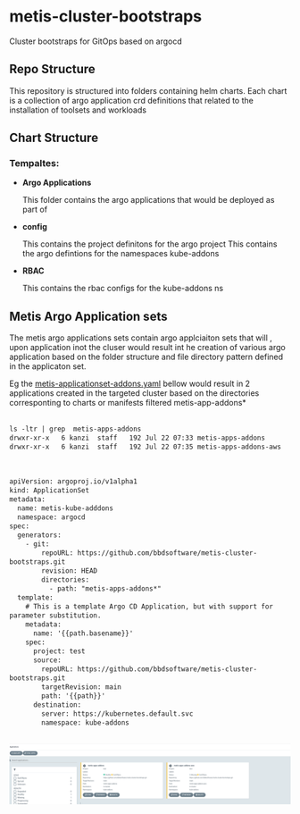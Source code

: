 # metis-cluster-bootstraps
Cluster bootstraps for GitOps based on argocd

## Repo Structure

This repository is structured into folders containing helm charts.
Each chart is a collection of argo application crd definitions that related to the installation of toolsets and workloads

## Chart Structure

### **Tempaltes:**

- **Argo Applications**
  
  This folder contains the argo applications that would be deployed as part of
- **config**
  
  This contains the project definitons  for the argo project
  This  contains the argo defintions for the namespaces kube-addons

- **RBAC**
  
  This contains the rbac configs for the kube-addons ns

## Metis Argo Application sets

The metis argo applications sets contain argo applciaiton sets that will , upon application inot the cluser would result int he creation of various
argo application based on the folder structure and file directory pattern defined in the applicaton set.

Eg the [metis-applicationset-addons.yaml](metis-argo-applicationsets/metis-applicationset-addons.yaml) bellow would result in 2 applications created in the targeted cluster based on the directories corresponting to charts or manifests
filtered   metis-app-addons*



```

ls -ltr | grep  metis-apps-addons
drwxr-xr-x   6 kanzi  staff   192 Jul 22 07:33 metis-apps-addons
drwxr-xr-x   6 kanzi  staff   192 Jul 22 07:35 metis-apps-addons-aws

```

```


apiVersion: argoproj.io/v1alpha1
kind: ApplicationSet
metadata:
  name: metis-kube-adddons
  namespace: argocd
spec:
  generators:
    - git:
        repoURL: https://github.com/bbdsoftware/metis-cluster-bootstraps.git
        revision: HEAD
        directories:
          - path: "metis-apps-addons*"
  template:
    # This is a template Argo CD Application, but with support for parameter substitution.
    metadata:
      name: '{{path.basename}}'
    spec:
      project: test
      source:
        repoURL: https://github.com/bbdsoftware/metis-cluster-bootstraps.git
        targetRevision: main
        path: '{{path}}'
      destination:
        server: https://kubernetes.default.svc
        namespace: kube-addons


```

![Drag Racing](docs/argoappsets.png)